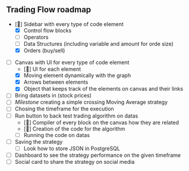 ## Trading Flow roadmap 

- [🚧] Sidebar with every type of code element 
    - [x] Control flow blocks
    - [ ] Operators
    - [ ] Data Structures (including variable and amount for orde size)
    - [x] Orders (buy/sell)
- [ ] Canvas with UI for every type of code element
    - [🚧] UI for each element
    - [x] Moving element dynamically with the graph
    - [x] Arrows between elements
    - [x] Object that keeps track of the elements on canvas and their links
- [ ] Bring datasets in (stock prices)
- [ ] *Milestone* creating a simple crossing Moving Average strategy
- [ ] Chosing the timeframe for the execution
- [ ] Run button to back test trading algorithm on datas
    - [🚧] Compiler of every block on the canvas how they are related
    - [🚧] Creation of the code for the algorithm
    - [ ] Running the code on datas
- [ ] Saving the strategy
    - [ ] Look how to store JSON in PostgreSQL
- [ ] Dashboard to see the strategy performance on the given timeframe
- [ ] Social card to share the strategy on social media
